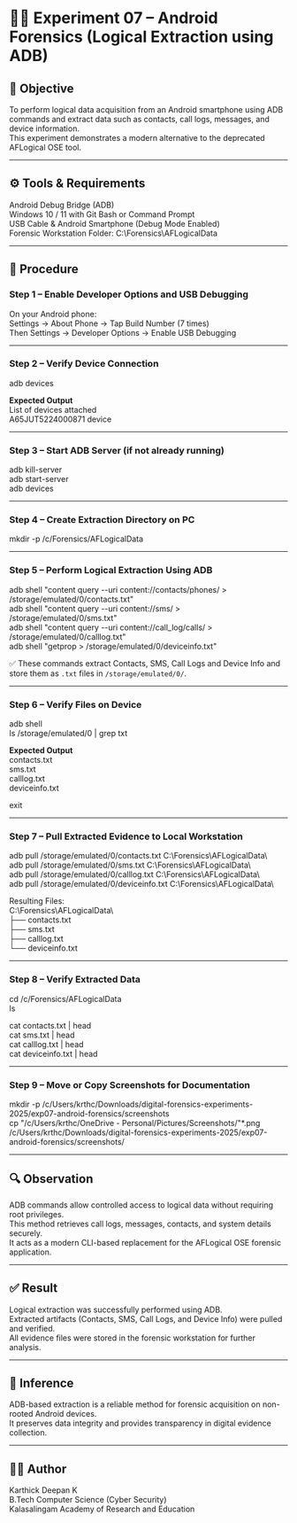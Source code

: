 # 🕵️‍♂️ Experiment 07 – Android Forensics (Logical Extraction using ADB)

## 🎯 Objective
To perform logical data acquisition from an Android smartphone using ADB commands and extract data such as contacts, call logs, messages, and device information.  
This experiment demonstrates a modern alternative to the deprecated AFLogical OSE tool.

---

## ⚙️ Tools & Requirements
Android Debug Bridge (ADB)  
Windows 10 / 11 with Git Bash or Command Prompt  
USB Cable & Android Smartphone (Debug Mode Enabled)  
Forensic Workstation Folder: C:\Forensics\AFLogicalData  

---

## 🧩 Procedure

### Step 1 – Enable Developer Options and USB Debugging
On your Android phone:  
Settings → About Phone → Tap Build Number (7 times)  
Then Settings → Developer Options → Enable USB Debugging  

---

### Step 2 – Verify Device Connection
adb devices  

**Expected Output**  
List of devices attached  
A65JUT5224000871   device  

---

### Step 3 – Start ADB Server (if not already running)
adb kill-server  
adb start-server  
adb devices  

---

### Step 4 – Create Extraction Directory on PC
mkdir -p /c/Forensics/AFLogicalData  

---

### Step 5 – Perform Logical Extraction Using ADB
adb shell "content query --uri content://contacts/phones/ > /storage/emulated/0/contacts.txt"  
adb shell "content query --uri content://sms/ > /storage/emulated/0/sms.txt"  
adb shell "content query --uri content://call_log/calls/ > /storage/emulated/0/calllog.txt"  
adb shell "getprop > /storage/emulated/0/deviceinfo.txt"  

✅ These commands extract Contacts, SMS, Call Logs and Device Info and store them as `.txt` files in `/storage/emulated/0/`.

---

### Step 6 – Verify Files on Device
adb shell  
ls /storage/emulated/0 | grep txt  

**Expected Output**  
contacts.txt  
sms.txt  
calllog.txt  
deviceinfo.txt  

exit  

---

### Step 7 – Pull Extracted Evidence to Local Workstation
adb pull /storage/emulated/0/contacts.txt C:\Forensics\AFLogicalData\  
adb pull /storage/emulated/0/sms.txt C:\Forensics\AFLogicalData\  
adb pull /storage/emulated/0/calllog.txt C:\Forensics\AFLogicalData\  
adb pull /storage/emulated/0/deviceinfo.txt C:\Forensics\AFLogicalData\  

Resulting Files:  
C:\Forensics\AFLogicalData\  
  ├── contacts.txt  
  ├── sms.txt  
  ├── calllog.txt  
  └── deviceinfo.txt  

---

### Step 8 – Verify Extracted Data
cd /c/Forensics/AFLogicalData  
ls  

cat contacts.txt | head  
cat sms.txt | head  
cat calllog.txt | head  
cat deviceinfo.txt | head  

---

### Step 9 – Move or Copy Screenshots for Documentation
mkdir -p /c/Users/krthc/Downloads/digital-forensics-experiments-2025/exp07-android-forensics/screenshots  
cp "/c/Users/krthc/OneDrive - Personal/Pictures/Screenshots/"*.png /c/Users/krthc/Downloads/digital-forensics-experiments-2025/exp07-android-forensics/screenshots/  

---

## 🔍 Observation
ADB commands allow controlled access to logical data without requiring root privileges.  
This method retrieves call logs, messages, contacts, and system details securely.  
It acts as a modern CLI-based replacement for the AFLogical OSE forensic application.  

---

## ✅ Result
Logical extraction was successfully performed using ADB.  
Extracted artifacts (Contacts, SMS, Call Logs, and Device Info) were pulled and verified.  
All evidence files were stored in the forensic workstation for further analysis.  

---

## 🧠 Inference
ADB-based extraction is a reliable method for forensic acquisition on non-rooted Android devices.  
It preserves data integrity and provides transparency in digital evidence collection.  

---

## 👨‍💻 Author
Karthick Deepan K  
B.Tech Computer Science (Cyber Security)  
Kalasalingam Academy of Research and Education  
